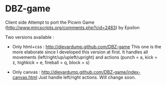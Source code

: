 DBZ-game
========

Client side 
Attempt to port the Picwin Game (http://www.mircscripts.org/comments.php?cid=2483) by Epsilon 


Two versions available :

- Only html+css : http://dievardump.github.com/DBZ-game
  This one is the more elaborate since I developed this version at first.
  It handles all movements (left/right/up/upleft/upright) and actions (punch = a, kick = z, highkick = e, fireball = q, block = s)
  
- Only canvas : http://dievardump.github.com/DBZ-game/index-canvas.html
  Just handle left/right actions. Will change soon.